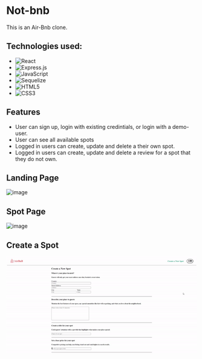 # Not-bnb

This is an Air-Bnb clone.

## Technologies used:
<div>

* ![React](https://img.shields.io/badge/react-%2320232a.svg?style=for-the-badge&logo=react&logoColor=%2361DAFB)
* ![Express.js](https://img.shields.io/badge/express.js-%23404d59.svg?style=for-the-badge&logo=express&logoColor=%2361DAFB)
* ![JavaScript](https://img.shields.io/badge/javascript-%23323330.svg?style=for-the-badge&logo=javascript&logoColor=%23F7DF1E)
* ![Sequelize](https://img.shields.io/badge/Sequelize-52B0E7?style=for-the-badge&logo=Sequelize&logoColor=white)
* ![HTML5](https://img.shields.io/badge/html5-%23E34F26.svg?style=for-the-badge&logo=html5&logoColor=white)
* ![CSS3](https://img.shields.io/badge/css3-%231572B6.svg?style=for-the-badge&logo=css3&logoColor=white)

</div>

## Features
* User can sign up, login with existing credintials, or login with a demo-user.
* User can see all available spots
* Logged in users can create, update and delete a their own spot.
* Logged in users can create, update and delete a review for a spot that they do not own.

## Landing Page
![image](https://spnotify.s3.us-east-2.amazonaws.com/not-bnb-landingpage.png)

## Spot Page
![image](https://spnotify.s3.us-east-2.amazonaws.com/notbnb-your-spots-page.png)

## Create a Spot
![](https://github.com/lee963654/API-project/blob/main/create-spot.gif)


